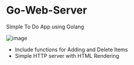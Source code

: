 # Go-Web-Server
Simple To Do App using Golang

![image](https://github.com/khloe-r/Go-Web-Server/assets/75541476/6392f203-4ba1-4ccf-80aa-0031b2f1f3d1)

* Include functions for Adding and Delete Items
* Simple HTTP server with HTML Rendering
